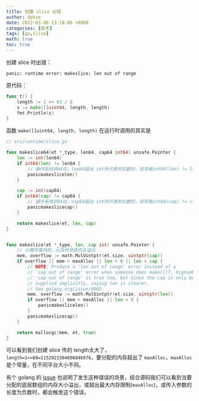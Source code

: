 ```yaml
---
title: 创建 slice 出错
author: Uphie
date: 2022-03-06 13:18:00 +0800
categories: [技术]
tags: [go,slice]
math: true
toc: true
---
```


创建 slice 时出错：
```
panic: runtime error: makeslice: len out of range
```

原代码：
```go
func t() {
	length := 1 << 63 / 8
	s := make([]uint64, length, length)
	fmt.Println(s)
}
```

函数 `make([]uint64, length, length)` 在运行时调用的其实是
```go
// src/runtime/slice.go

func makeslice64(et *_type, len64, cap64 int64) unsafe.Pointer {
	len := int(len64)
	if int64(len) != len64 {
        // 操作系统非64位，len64超出 int所代表的位数时，会导致int64(len) != len64
		panicmakeslicelen()
	}

	cap := int(cap64)
	if int64(cap) != cap64 {
        // 操作系统非64位，cap64超出 int所代表的位数时，会导致int64(cap) != cap64
		panicmakeslicecap()
	}

	return makeslice(et, len, cap)
}


func makeslice(et *_type, len, cap int) unsafe.Pointer {
    // 计算所需内存，以及检测是否会溢出
	mem, overflow := math.MulUintptr(et.size, uintptr(cap))
	if overflow || mem > maxAlloc || len < 0 || len > cap {
		// NOTE: Produce a 'len out of range' error instead of a
		// 'cap out of range' error when someone does make([]T, bignumber).
		// 'cap out of range' is true too, but since the cap is only being
		// supplied implicitly, saying len is clearer.
		// See golang.org/issue/4085.
		mem, overflow := math.MulUintptr(et.size, uintptr(len))
		if overflow || mem > maxAlloc || len < 0 {
			panicmakeslicelen()
		}
		panicmakeslicecap()
	}

	return mallocgc(mem, et, true)
}
```
可以看到我们创建 slice 传的 length太大了，`length=1<<60=1152921504606846976`，要分配的内存超出了 `maxAlloc`，`maxAlloc` 是个常量，在不同平台大小不同。

有个 golang 的 [issue](https://github.com/golang/go/issues/38673) 也说明了发生这种错误的场景，结合源码我们可以看到当要分配的底层数组的内存大小溢出，或超出最大内存限制(`maxAlloc`)，或传入参数的长度为负数时，都会触发这个错误。


